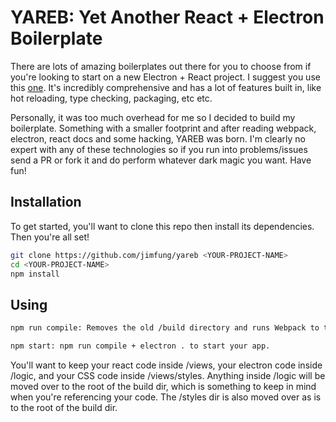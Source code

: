 # **YAREB**: Yet Another React + Electron Boilerplate

There are lots of amazing boilerplates out there for you to choose from if you're looking to start on a new Electron + React project. I suggest you use this [one](https://github.com/chentsulin/electron-react-boilerplate). It's incredibly comprehensive and has a lot of features built in, like hot reloading, type checking, packaging, etc etc.

Personally, it was too much overhead for me so I decided to build my boilerplate. Something with a smaller footprint and after reading webpack, electron, react docs and some hacking, YAREB was born. I'm clearly no expert with any of these technologies so if you run into problems/issues send a PR or fork it and do perform whatever dark magic you want. Have fun!

## **Installation**
To get started, you'll want to clone this repo then install its dependencies. Then you're all set!
```bash
git clone https://github.com/jimfung/yareb <YOUR-PROJECT-NAME>
cd <YOUR-PROJECT-NAME>
npm install
```

## **Using**
```bash
npm run compile: Removes the old /build directory and runs Webpack to transpile your code into a /build.

npm start: npm run compile + electron . to start your app.
```

You'll want to keep your react code inside /views, your electron code inside /logic, and your CSS code inside /views/styles. Anything inside /logic will be moved over to the root of the build dir, which is something to keep in mind when you're referencing your code. The /styles dir is also moved over as is to the root of the build dir.

